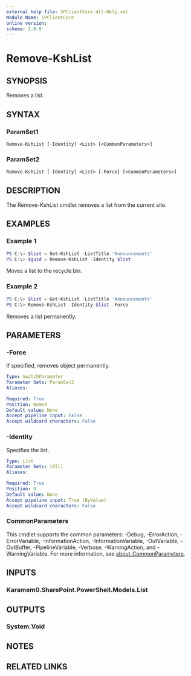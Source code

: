 ```yaml
---
external help file: SPClientCore.dll-Help.xml
Module Name: SPClientCore
online version:
schema: 2.0.0
---
```


# Remove-KshList

## SYNOPSIS
Removes a list.

## SYNTAX

### ParamSet1
```
Remove-KshList [-Identity] <List> [<CommonParameters>]
```

### ParamSet2
```
Remove-KshList [-Identity] <List> [-Force] [<CommonParameters>]
```

## DESCRIPTION
The Remove-KshList cmdlet removes a list from the current site.

## EXAMPLES

### Example 1
```powershell
PS C:\> $list = Get-KshList -ListTitle 'Announcements'
PS C:\> $guid = Remove-KshList -Identity $list
```

Moves a list to the recycle bin.

### Example 2
```powershell
PS C:\> $list = Get-KshList -ListTitle 'Announcements'
PS C:\> Remove-KshList -Identity $list -Force
```

Removes a list permanently.

## PARAMETERS

### -Force
If specified, removes object permanently.

```yaml
Type: SwitchParameter
Parameter Sets: ParamSet2
Aliases:

Required: True
Position: Named
Default value: None
Accept pipeline input: False
Accept wildcard characters: False
```

### -Identity
Specifies the list.

```yaml
Type: List
Parameter Sets: (All)
Aliases:

Required: True
Position: 0
Default value: None
Accept pipeline input: True (ByValue)
Accept wildcard characters: False
```

### CommonParameters
This cmdlet supports the common parameters: -Debug, -ErrorAction, -ErrorVariable, -InformationAction, -InformationVariable, -OutVariable, -OutBuffer, -PipelineVariable, -Verbose, -WarningAction, and -WarningVariable. For more information, see [about_CommonParameters](http://go.microsoft.com/fwlink/?LinkID=113216).

## INPUTS

### Karamem0.SharePoint.PowerShell.Models.List

## OUTPUTS

### System.Void

## NOTES

## RELATED LINKS
